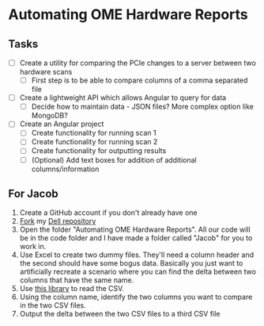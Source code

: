 # Automating OME Hardware Reports

## Tasks

- [ ] Create a utility for comparing the PCIe changes to a server between two hardware scans
  - [ ] First step is to be able to compare columns of a comma separated file
- [ ] Create a lightweight API which allows Angular to query for data
  - [ ] Decide how to maintain data - JSON files? More complex option like MongoDB?
- [ ] Create an Angular project
  - [ ] Create functionality for running scan 1
  - [ ] Create functionality for running scan 2
  - [ ] Create functionality for outputting results
  - [ ] (Optional) Add text boxes for addition of additional columns/information

## For Jacob

1. Create a GitHub account if you don't already have one
2. [Fork](https://docs.github.com/en/github/getting-started-with-github/fork-a-repo) my [Dell repository](https://github.com/grantcurell/dell)
3. Open the folder "Automating OME Hardware Reports". All our code will be in the code folder and I have made a folder called "Jacob" for you to work in.
4. Use Excel to create two dummy files. They'll need a column header and the second should have some bogus data. Basically you just want to artificially recreate a scenario where you can find the delta between two columns that have the same name.
5. Use [this library](https://docs.python.org/3/library/csv.html) to read the CSV.
6. Using the column name, identify the two columns you want to compare in the two CSV files.
7. Output the delta between the two CSV files to a third CSV file